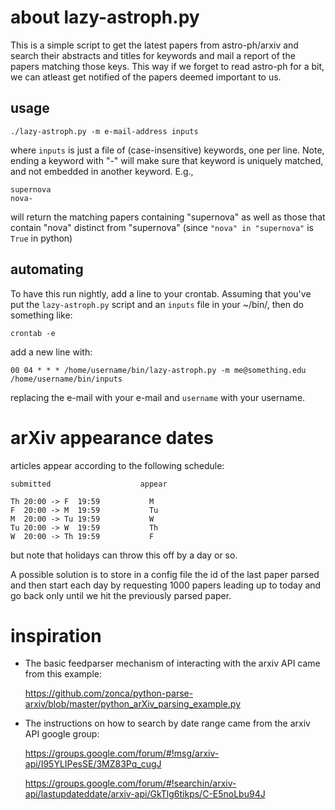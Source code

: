 # about lazy-astroph.py

This is a simple script to get the latest papers from astro-ph/arxiv
and search their abstracts and titles for keywords and mail a report
of the papers matching those keys.  This way if we forget to read
astro-ph for a bit, we can atleast get notified of the papers deemed
important to us.

## usage

```
./lazy-astroph.py -m e-mail-address inputs
```

where `inputs` is just a file of (case-insensitive) keywords, one per
line.  Note, ending a keyword with "-" will make sure that keyword
is uniquely matched, and not embedded in another keyword.  E.g.,

```
supernova
nova-
```

will return the matching papers containing "supernova" as well as
those that contain "nova" distinct from "supernova" (since `"nova" in
"supernova"` is `True` in python)

## automating

To have this run nightly, add a line to your crontab.  Assuming that
you've put the `lazy-astroph.py` script and an `inputs` file in your
~/bin/, then do something like:

```
crontab -e
```

add a new line with:

```
00 04 * * * /home/username/bin/lazy-astroph.py -m me@something.edu /home/username/bin/inputs
```

replacing the e-mail with your e-mail and `username` with your username.


# arXiv appearance dates

articles appear according to the following schedule:

  ```
  submitted                    appear

  Th 20:00 -> F  19:59           M
  F  20:00 -> M  19:59           Tu
  M  20:00 -> Tu 19:59           W
  Tu 20:00 -> W  19:59           Th
  W  20:00 -> Th 19:59           F
  ```
  
  but note that holidays can throw this off by a day or so.

A possible solution is to store in a config file the id of the last
paper parsed and then start each day by requesting 1000 papers leading
up to today and go back only until we hit the previously parsed paper.


# inspiration

* The basic feedparser mechanism of interacting with the arxiv API
came from this example:

   https://github.com/zonca/python-parse-arxiv/blob/master/python_arXiv_parsing_example.py

* The instructions on how to search by date range came from the arxiv API google group:

   https://groups.google.com/forum/#!msg/arxiv-api/I95YLIPesSE/3MZ83Pq_cugJ

   https://groups.google.com/forum/#!searchin/arxiv-api/lastupdateddate/arxiv-api/GkTlg6tikps/C-E5noLbu94J

   
